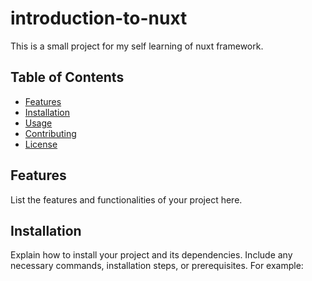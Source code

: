 # introduction-to-nuxt

This is a small project for my self learning of nuxt framework.

## Table of Contents

- [Features](#features)
- [Installation](#installation)
- [Usage](#usage)
- [Contributing](#contributing)
- [License](#license)

## Features

List the features and functionalities of your project here.

## Installation

Explain how to install your project and its dependencies. Include any necessary commands, installation steps, or prerequisites. For example:

